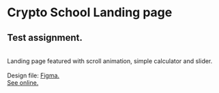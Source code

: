 # Crypto School Landing page

## Test assignment.
<br>
Landing page featured with scroll animation, simple calculator and slider. 
<br>
<br>
Design file: <a href="https://www.figma.com/file/IqnB4AJ1RQDCVAzFRyZ6to/Crypto-Landing-Page-(Community)-(Copy)?type=design&node-id=302%3A36&t=563Ru6JGmv2uklgO-1" target="_blank">Figma.</a>
<br>
<a href="https://helloxiuxiu.github.io/cryptoschool.github.io/" target="_blank">See online.</a>

